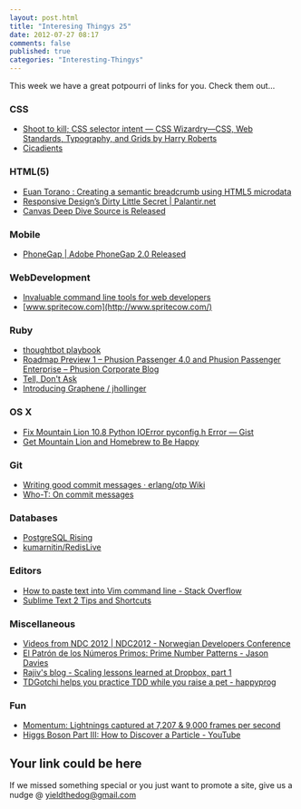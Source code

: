 ```yaml
---
layout: post.html
title: "Interesing Thingys 25"
date: 2012-07-27 08:17
comments: false
published: true
categories: "Interesting-Thingys"
---
```

This week we have a great potpourri of links for you. Check them out…
<!-- More -->
### CSS
- [Shoot to kill; CSS selector intent — CSS Wizardry—CSS, Web Standards, Typography, and Grids by Harry Roberts](http://csswizardry.com/2012/07/shoot-to-kill-css-selector-intent/)
- [Cicadients](http://meyerweb.com/eric/css/tests/circadients.html)

### HTML(5)
- [Euan Torano : Creating a semantic breadcrumb using HTML5 microdata](http://coderwall.com/p/p0nvjw?i=5&p=1&q=)
- [Responsive Design’s Dirty Little Secret | Palantir.net](http://palantir.net/blog/responsive-design-s-dirty-little-secret)
- [Canvas Deep Dive Source is Released](http://joshondesign.com/2012/07/24/deepdivegithub)

### Mobile
- [PhoneGap | Adobe PhoneGap 2.0 Released](http://phonegap.com/2012/07/20/adobe-phonegap-2-0-released.md//)

### WebDevelopment
- [Invaluable command line tools for web developers](http://www.coderholic.com/invaluable-command-line-tools-for-web-developers/)
- [www.spritecow.com](http://www.spritecow.com/)

### Ruby
- [thoughtbot playbook](http://playbook.thoughtbot.com/)
- [Roadmap Preview 1 – Phusion Passenger 4.0 and Phusion Passenger Enterprise – Phusion Corporate Blog](http://blog.phusion.nl/2012/07/24/roadmap-preview-1-phusion-passenger-4-0-and-phusion-passenger-enterprise/)
- [Tell, Don&#39;t Ask](http://robots.thoughtbot.com/post/27572137956/tell-dont-ask)
- [Introducing Graphene / jhollinger](http://jordanhollinger.com/2012/07/23/introducing-graphene)

### OS X
- [Fix Mountain Lion 10.8 Python IOError pyconfig.h Error — Gist](https://gist.github.com/3181811)
- [Get Mountain Lion and Homebrew to Be Happy](https://gist.github.com/3182604)

### Git
- [Writing good commit messages · erlang/otp Wiki](https://github.com/erlang/otp/wiki/Writing-good-commit-messages)
- [Who-T: On commit messages](http://who-t.blogspot.co.at/2009/12/on-commit-messages.html)

### Databases
- [PostgreSQL Rising](http://wekeroad.com/2012/07/19/postgresql-rising)
- [kumarnitin/RedisLive](https://github.com/kumarnitin/RedisLive)

### Editors
- [How to paste text into Vim command line - Stack Overflow](http://stackoverflow.com/questions/3997078/how-to-paste-text-into-vim-command-line/3997110#3997110)
- [Sublime Text 2 Tips and Shortcuts](http://robdodson.me/blog/2012/06/23/sublime-text-2-tips-and-shortcuts/)

### Miscellaneous
- [Videos from NDC 2012 | NDC2012 - Norwegian Developers Conference](http://www.ndcoslo.com/Article/News/2012video)
- [El Patrón de los Números Primos: Prime Number Patterns - Jason Davies](http://www.jasondavies.com/primos/)
- [Rajiv&#39;s blog - Scaling lessons learned at Dropbox, part 1](http://eranki.tumblr.com/post/27076431887/scaling-lessons-learned-at-dropbox-part-1)
- [TDGotchi helps you practice TDD while you raise a pet - happyprog](http://www.happyprog.com/tdgotchi/)

### Fun
- [Momentum: Lightnings captured at 7,207 &amp; 9,000 frames per second](http://www.alexandrosmaragos.com/2012/07/lightning-captured-at-7207-frames-per.html)
- [Higgs Boson Part III: How to Discover a Particle - YouTube](http://www.youtube.com/watch?v=6guXMfg88Z8&feature=em-uploademail)

## Your link could be here
If we missed something special or you just want to promote a site, give us a nudge @ <a href='&#109;&#97;&#105;&#108;t&#111;&#58;%7&#57;&#105;eld&#116;%68%65do%67&#64;gmail&#37;2&#69;c&#37;6&#70;m'>y&#105;eldt&#104;&#101;dog&#64;&#103;mail&#46;&#99;&#111;m</a>


